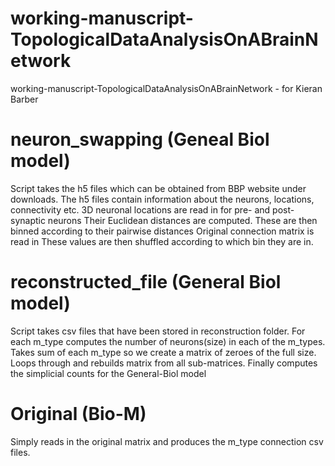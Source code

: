 # working-manuscript-TopologicalDataAnalysisOnABrainNetwork
working-manuscript-TopologicalDataAnalysisOnABrainNetwork - for Kieran Barber

# neuron_swapping (Geneal Biol model)
Script takes the h5 files which can be obtained from BBP website under downloads.
The h5 files contain information about the neurons, locations, connectivity etc.
3D neuronal locations are read in for pre- and post- synaptic neurons
Their Euclidean distances are computed.
These are then binned according to their pairwise distances
Original connection matrix is read in
These values are then shuffled according to which bin they are in.

# reconstructed_file (General Biol model)
Script takes csv files that have been stored in reconstruction folder.
For each m_type computes the number of neurons(size) in each of the m_types.
Takes sum of each m_type so we create a matrix of zeroes of the full size.
Loops through and rebuilds matrix from all sub-matrices.
Finally computes the simplicial counts for the General-Biol model

# Original (Bio-M)
Simply reads in the original matrix and produces the m_type connection csv files.
